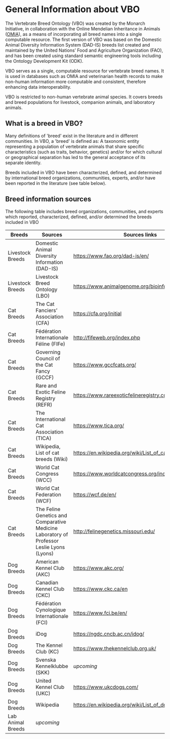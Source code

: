 
# General Information about VBO

The Vertebrate Breed Ontology (VBO) was created by the Monarch Initiative, in collaboration with the Online Mendelian Inheritance in Animals ([OMIA](https://omia.org/home/)), as a means of incorporating all breed names into a single computable resource. The first version of VBO was based on the Domestic Animal Diversity Information System (DAD-IS) breeds list created and maintained by the United Nations’ Food and Agriculture Organization (FAO), and has been created using standard semantic engineering tools including the Ontology Development Kit (ODK).

VBO serves as a single, computable resource for vertebrate breed names. It is used in databases such as OMIA and veterinarian health records to make non-human information more computable and consistent, therefore enhancing data interoperability.

VBO is restricted to non-human vertebrate animal species. It covers breeds and breed populations for livestock, companion animals, and laboratory animals.

## What is a breed in VBO?  
Many definitions of 'breed' exist in the literature and in different communities. In VBO, a 'breed' is defined as: A taxonomic entity representing a population of vertebrate animals that share specific characteristics (such as traits, behavior, genetics) and/or for which cultural or geographical separation has led to the general acceptance of its separate identity.

Breeds included in VBO have been characterized, defined, and determined by international breed organizations, communities, experts, and/or have been reported in the literature (see table below).

## Breed information sources
The following table includes breed organizations, communities, and experts which reported, characterized, defined, and/or determined the breeds included in VBO

|Breeds| Sources| Sources links
|--|--|--|
|Livestock Breeds|Domestic Animal Diversity Information (DAD-IS)|https://www.fao.org/dad-is/en/
|Livestock Breeds|Livestock Breed Ontology (LBO)|https://www.animalgenome.org/bioinfo/projects/lbo/
|Cat Breeds|The Cat Fanciers’ Association (CFA)|https://cfa.org/initial
|Cat Breeds|Fédération Internationale Féline (FIFe)|http://fifeweb.org/index.php
|Cat Breeds|Governing Council of the Cat Fancy (GCCF)| https://www.gccfcats.org/
|Cat Breeds|Rare and Exotic Feline Registry (REFR)|https://www.rareexoticfelineregistry.com/
|Cat Breeds|The International Cat Association (TICA)|https://www.tica.org/
|Cat Breeds|Wikipedia, List of cat breeds (Wiki)|https://en.wikipedia.org/wiki/List_of_cat_breeds#Breeds
|Cat Breeds|World Cat Congress (WCC)|https://www.worldcatcongress.org/index.php
|Cat Breeds|World Cat Federation (WCF)|https://wcf.de/en/
|Cat Breeds|The Feline Genetics and Comparative Medicine Laboratory of Professor Leslie Lyons (Lyons)|http://felinegenetics.missouri.edu/
|Dog Breeds|American Kennel Club (AKC)|https://www.akc.org/
|Dog Breeds|Canadian Kennel Club (CKC)|https://www.ckc.ca/en
|Dog Breeds|Fédération Cynologique Internationale (FCI)|https://www.fci.be/en/
|Dog Breeds|iDog|https://ngdc.cncb.ac.cn/idog/
|Dog Breeds|The Kennel Club (KC)|https://www.thekennelclub.org.uk/
|Dog Breeds|Svenska Kennelklubbe (SKK)|*upcoming*|
|Dog Breeds|United Kennel Club (UKC)|https://www.ukcdogs.com/
|Dog Breeds|Wikipedia|https://en.wikipedia.org/wiki/List_of_dog_breeds
|Lab Animal Breeds|*upcoming*|



